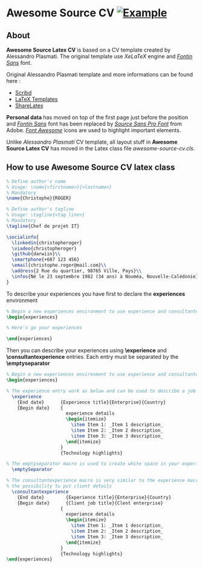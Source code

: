 Awesome Source CV [![Example](https://img.shields.io/badge/Exemple-pdf-blue.svg)](https://raw.githubusercontent.com/posquit0/Awesome-CV/master/examples/resume.pdf)
=================

## About

**Awesome Source Latex CV** is based on a CV template created by Alessandro Plasmati. The original template use _XeLaTeX_ engine and _[Fontin Sans](http://www.exljbris.com/fontinsans.html)_ font. 

Original Alessandro Plasmati template and more informations can be found here :

   -  [ Scribd ](http://fr.scribd.com/doc/16335667/Writing-your-Professional-CV-with-LaTeX)
   -  [ LaTeX Templates ](http://www.latextemplates.com/template/plasmati-graduate-cv)
   -  [ ShareLatex ](https://www.sharelatex.com/templates/cv-or-resume/professional-cv)

**Personal data** has moved on top of the first page just before the position and _[Fontin Sans](http://www.exljbris.com/fontinsans.html)_ font has been replaced by _[Source Sans Pro Font](https://github.com/adobe-fonts/source-sans-pro)_ from Adobe. _[Font Awesome](http://fontawesome.io/)_ icons are used to highlight important elements.

Unlike _Alessandro Plasmati_ CV template, all layout stuff in **Awesome Source Latex CV** has moved in the Latex class file _awesome-source-cv.cls_.

## How to use **Awesome Source CV** latex class

```latex
% Define author's name
% Usage: \name{<firstname>}{<lastname>}
% Mandatory
\name{Christophe}{ROGER}

% Define author's tagline
% Usage: \tagline{<tag line>} 
% Mandatory
\tagline{Chef de projet IT}
```

```latex
\socialinfo{
  \linkedin{christopheroger}
  \viadeo{christopheroger}
  \github{darwiin}\\
  \smartphone{+687 123 456}
  \email{christophe.roger@mail.com}\\
  \address{2 Rue du quartier, 98765 Ville, Pays}\\
  \infos{Né le 23 septembre 1982 (34 ans) à Nouméa, Nouvelle-Calédonie}
}
```

To describe your experiences you have first to declare the **experiences** environment

```latex
% Begin a new experiences environment to use experience and consultantexperience macro
\begin{experiences}

% Here's go your experiences

\end{experiences}
```

Then you can describe your experiences using **\experience** and **\consultantexperience** entries. Each
entry must be separated by the **\emptyseparator** 

```latex
% Begin a new experiences environment to use experience and consultantexperience macro
\begin{experiences}

% The experience entry work as below and can be used to describe a job experience
  \experience
    {End date}      {Experience title}{Enterprise}{Country}
    {Begin date}    {
    				  experience details
                      \begin{itemize}
                        \item Item 1: _Item 1 description_
                        \item Item 2: _Item 2 description_
                        \item Item 3: _Item 3 description_
                      \end{itemize}
                    }
                    {Technology highlights}

% The emptyseparator macro is used to create white space in your experience
  \emptySeparator

% The consultantexperience macro is very similar to the experience macro, but offer you 
% the possibility tu put client details
  \consultantexperience
    {End date}        {Experience title}{Enterprise}{Country}
    {Begin date}      {Client job title}{Clent enterprise}
                    {
                      experience details
                      \begin{itemize}
                        \item Item 1: _Item 1 description_
                        \item Item 2: _Item 2 description_
                        \item Item 3: _Item 3 description_
                      \end{itemize}
                    }
                    {Technology highlights}
\end{experiences}
```

